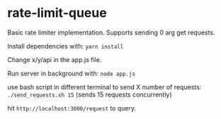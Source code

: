 # rate-limit-queue

Basic rate limiter implementation. Supports sending 0 arg get requests.

Install dependencies with:
`yarn install`

Change x/y/api in the app.js file.

Run server in background with:
`node app.js`

use bash script in different terminal to send X number of requests:
`./send_requests.sh 15` (sends 15 requests concurrently)

hit `http://localhost:3000/request` to query.
